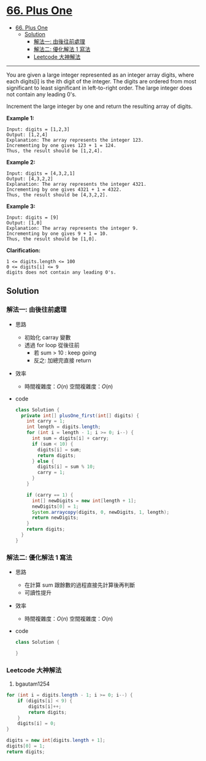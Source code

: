 # [66. Plus One](https://leetcode.com/problems/plus-one/)

- [66. Plus One](#66-plus-one)
  - [Solution](#solution)
    - [解法一: 由後往前處理](#解法一-由後往前處理)
    - [解法二: 優化解法 1 寫法](#解法二-優化解法-1-寫法)
    - [Leetcode 大神解法](#leetcode-大神解法)

---

You are given a large integer represented as an integer array digits, where each digits[i] is the ith digit of the integer. The digits are ordered from most significant to least significant in left-to-right order. The large integer does not contain any leading 0's.

Increment the large integer by one and return the resulting array of digits.

<!-- **Note:**  -->

**Example 1:**

```
Input: digits = [1,2,3]
Output: [1,2,4]
Explanation: The array represents the integer 123.
Incrementing by one gives 123 + 1 = 124.
Thus, the result should be [1,2,4].
```

**Example 2:**

```
Input: digits = [4,3,2,1]
Output: [4,3,2,2]
Explanation: The array represents the integer 4321.
Incrementing by one gives 4321 + 1 = 4322.
Thus, the result should be [4,3,2,2].
```

**Example 3:**

```
Input: digits = [9]
Output: [1,0]
Explanation: The array represents the integer 9.
Incrementing by one gives 9 + 1 = 10.
Thus, the result should be [1,0].
```

**Clarification:**

```
1 <= digits.length <= 100
0 <= digits[i] <= 9
digits does not contain any leading 0's.
```

## Solution

### 解法一: 由後往前處理

- 思路
  - 初始化 carray 變數
  - 透過 for loop 從後往前
    - 若 sum > 10 : keep going
    - 反之: 加總完直接 return
- 效率
  - 時間複雜度：$O(n)$
    空間複雜度：$O(n)$
- code

  ```java
  class Solution {
    private int[] plusOne_first(int[] digits) {
      int carry = 1;
      int length = digits.length;
      for (int i = length - 1; i >= 0; i--) {
        int sum = digits[i] + carry;
        if (sum < 10) {
          digits[i] = sum;
          return digits;
        } else {
          digits[i] = sum % 10;
          carry = 1;
        }
      }

      if (carry == 1) {
        int[] newDigits = new int[length + 1];
        newDigits[0] = 1;
        System.arraycopy(digits, 0, newDigits, 1, length);
        return newDigits;
      }
      return digits;
    }
  }
  ```

### 解法二: 優化解法 1 寫法

- 思路
  - 在計算 sum 跟餘數的過程直接先計算後再判斷
  - 可讀性提升
- 效率
  - 時間複雜度：$O(n)$
    空間複雜度：$O(n)$
- code

  ```java
  class Solution {

  }
  ```

### Leetcode 大神解法

1. bgautam1254

```java
for (int i = digits.length - 1; i >= 0; i--) {
	if (digits[i] < 9) {
		digits[i]++;
		return digits;
	}
	digits[i] = 0;
}

digits = new int[digits.length + 1];
digits[0] = 1;
return digits;
```
